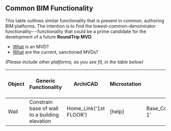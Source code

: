## Common BIM Functionality


This table outlines similar functionality that is present in common, authoring BIM platforms.  The intention is to find the lowest-common-denominator functionality---functionality that could be a prime candidate for the development of a future **RoundTrip MVD**.

* [What](http://www.buildingsmart-tech.org/specifications/mvd-overview) is an MVD?
* [What](http://www.buildingsmart-tech.org/specifications/ifc-view-definition) are the current, sanctioned MVDs?

*(Please include other platforms, as you see fit, in the table below)*

|Object|Generic Functionality|ArchiCAD|Microstation|Revit|Vectorworks|Candidate for Round-tripping?|
| --- | --- | --- | --- | --- | --- | --- |
|Wall|Constrain base of wall to a building elevation|Home_Link('1st FLOOR')|[help]|Base_Constraint('Level 1'|Bot_Bound('Design Layer-1')|high|
